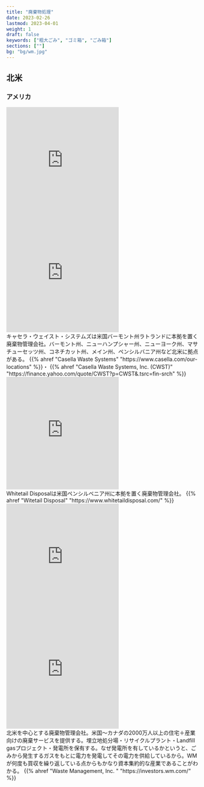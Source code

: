 ```yaml
---
title: "廃棄物処理"
date: 2023-02-26
lastmod: 2023-04-01
weight: 1
draft: false
keywords: ["粗大ごみ", "ゴミ箱", "ごみ箱"]
sections: [""]
bg: "bg/wm.jpg"
---
```


## 北米
### アメリカ

<div class="googlemap-if">
<iframe src="https://www.google.com/maps/embed?pb=!4v1677423273588!6m8!1m7!1sNaWgBiqOA-RcbD7oS4Ql9g!2m2!1d44.66644026547955!2d-73.501251462635!3f358.83177355080403!4f-11.160501620620806!5f3.325193203789971" width="295" height="295" style="border:0;" allowfullscreen="" loading="lazy" referrerpolicy="no-referrer-when-downgrade"></iframe>

<iframe src="https://www.google.com/maps/embed?pb=!4v1677424210486!6m8!1m7!1s5sPA2cyvGaPXejw48MIr9Q!2m2!1d42.43064011108702!2d-76.51020788742116!3f243.39228874593942!4f-8.39562044222832!5f3.325193203789971" width="295" height="295" style="border:0;" allowfullscreen="" loading="lazy" referrerpolicy="no-referrer-when-downgrade"></iframe>

<div class="description">
キャセラ・ウェイスト・システムズは米国バーモント州ラトランドに本拠を置く廃棄物管理会社。バーモント州、ニューハンプシャー州、ニューヨーク州、マサチューセッツ州、コネチカット州、メイン州、ペンシルバニア州など北米に拠点がある。
{{% ahref "Casella Waste Systems" "https://www.casella.com/our-locations" %}}・
{{% ahref "Casella Waste Systems, Inc. (CWST)" "https://finance.yahoo.com/quote/CWST?p=CWST&.tsrc=fin-srch" %}}
</div>
</div>

<div class="googlemap-if">
<iframe src="https://www.google.com/maps/embed?pb=!4v1677425233820!6m8!1m7!1sA0zqLQDb54PyNG1ktuQULQ!2m2!1d40.27562792439603!2d-75.4773449330658!3f159.41903644554586!4f-16.12370082573925!5f3.2327977181570358" width="295" height="295" style="border:0;" allowfullscreen="" loading="lazy" referrerpolicy="no-referrer-when-downgrade"></iframe>
<div class="description">
Whitetail Disposalは米国ペンシルベニア州に本拠を置く廃棄物管理会社。
{{% ahref "Witetail Disposal" "https://www.whitetaildisposal.com/" %}}
</div>
</div>

<div class="googlemap-if">
<iframe src="https://www.google.com/maps/embed?pb=!4v1678796932925!6m8!1m7!1s2-9wAuuRjX6ZVRHYRL3cXg!2m2!1d27.98047442710257!2d-82.392864659917!3f48.85218533614494!4f-20.77770900360167!5f2.9517370164284555" width="295" height="295" style="border:0;" allowfullscreen="" loading="lazy" referrerpolicy="no-referrer-when-downgrade"></iframe>
</div>


<div class="googlemap-if">
<iframe src="https://www.google.com/maps/embed?pb=!4v1677590995360!6m8!1m7!1s7Ged-WdiSP_yi40qwKKThw!2m2!1d32.70892619934644!2d-117.1582923488563!3f314.749552163044!4f-8.776131326089299!5f3.325193203789971" width="295" height="295" style="border:0;" allowfullscreen="" loading="lazy" referrerpolicy="no-referrer-when-downgrade"></iframe>
<div class="description">
北米を中心とする廃棄物管理会社。米国〜カナダの2000万人以上の住宅＋産業向けの廃棄サービスを提供する。埋立地処分場・リサイクルプラント・Landfill gasプロジェクト・発電所を保有する。なぜ発電所を有しているかというと、ごみから発生するガスをもとに電力を発電してその電力を供給しているから。WMが何度も買収を繰り返している点からもかなり資本集約的な産業であることがわかる。
{{% ahref "Waste Management, Inc. " "https://investors.wm.com/" %}}
</div>
</div>